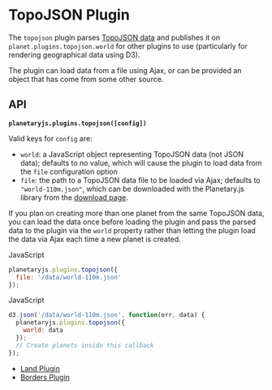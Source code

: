TopoJSON Plugin
===============

The `topojson` plugin parses [TopoJSON data](https://github.com/mbostock/topojson) and publishes it on `planet.plugins.topojson.world` for other plugins to use (particularly for rendering geographical data using D3).

The plugin can load data from a file using Ajax, or can be provided an object that has come from some other source.

API
---

**`planetaryjs.plugins.topojson([config])`**

Valid keys for `config` are:

* `world`: a JavaScript object representing TopoJSON data (not JSON data); defaults to no value, which will cause the plugin to load data from the `file` configuration option
* `file`: the path to a TopoJSON data file to be loaded via Ajax; defaults to `"world-110m.json"`, which can be downloaded with the Planetary.js library from the [download page](https://github.com/BinaryMuse/planetary.js/releases).

If you plan on creating more than one planet from the same TopoJSON data, you can load the data once before loading the plugin and pass the parsed data to the plugin via the `world` property rather than letting the plugin load the data via Ajax each time a new planet is created.

<div class='ui raise segment'>
<div class='ui red ribbon label'>JavaScript</div>

```javascript
planetaryjs.plugins.topojson({
  file: '/data/world-110m.json'
});
```
</div>

<div class='ui raise segment'>
<div class='ui red ribbon label'>JavaScript</div>

```javascript
d3.json('/data/world-110m.json', function(err, data) {
  planetaryjs.plugins.topojson({
    world: data
  });
  // Create planets inside this callback
});
```
</div>

* [Land Plugin](/documentation/builtin_land.html)
* [Borders Plugin](/documentation/builtin_borders.html)
